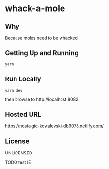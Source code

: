 # whack-a-mole

## Why
Because moles need to be whacked

## Getting Up and Running

`yarn`

## Run Locally

`yarn dev`

then browse to 
http://localhost:8082

## Hosted URL
https://nostalgic-kowalevski-db9078.netlify.com/

## License
UNLICENSED

TODO
test IE
